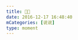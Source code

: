 ```yaml
---
title: 🌚🌝
date: 2016-12-17 16:48:40
mCategories: [说说]
type: moment
---
```


<div id="pics-20161217164840"></div>

<script src="/lib/moment/pics.js"></script>
<script>
var data = [
    {"link": "2016-12-17_000003.jpeg", "type": "shuoshuo"},
    {"link": "2016-12-17_000005.jpeg", "type": "shuoshuo"}
];
picsRender(data, "pics-20161217164840");
</script>
